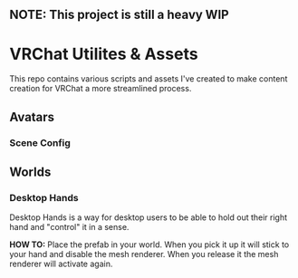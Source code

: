 ## NOTE: This project is still a heavy WIP
# VRChat Utilites & Assets
This repo contains various scripts and assets I've created to make content creation for VRChat a more streamlined process.

## Avatars

### Scene Config

## Worlds

### Desktop Hands
Desktop Hands is a way for desktop users to be able to hold out their right hand and "control" it in a sense.

**HOW TO:** Place the prefab in your world.
When you pick it up it will stick to your hand and disable the mesh renderer.
When you release it the mesh renderer will activate again.
